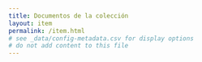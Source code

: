 ```yaml
---
title: Documentos de la colección
layout: item
permalink: /item.html
# see _data/config-metadata.csv for display options
# do not add content to this file
---
```


